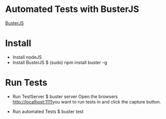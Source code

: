 Automated Tests with BusterJS
=============================

[BusterJS](http://http://docs.busterjs.org/)


Install
=======
- Install nodeJS
- Install BusterJS
  $ (sudo) npm install buster –g


Run Tests
=========

- Run TestServer
  $ buster server
  Open the browsers [http://localhost:1111](http://localhost:1111)you want to run tests in and click the capture button.

- Run automated Tests
  $ buster test
